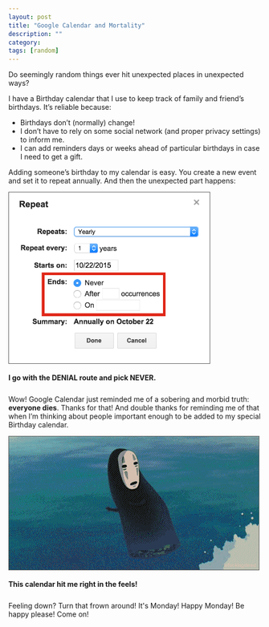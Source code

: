 ```yaml
---
layout: post
title: "Google Calendar and Mortality"
description: ""
category: 
tags: [random]
---
```


Do seemingly random things ever hit unexpected places in unexpected ways?

I have a Birthday calendar that I use to keep track of family and friend’s birthdays. It’s reliable because:

* Birthdays don’t (normally) change!
* I don’t have to rely on some social network (and proper privacy settings) to inform me.
* I can add reminders days or weeks ahead of particular birthdays in case I need to get a gift.

Adding someone’s birthday to my calendar is easy. You create a new event and set it to repeat annually. And then the unexpected part happens:

<div>
	<img class="rounded-corners" style="max-width: 400px; border: 1px solid #555555;" src="/assets/images/posts/2015-11-02/repeating.png"/>
	<p class="caption-text" style="line-height: 1.5em; margin-bottom: 24px;"><strong>I go with the DENIAL route and pick NEVER.</strong></p>
</div>

Wow! Google Calendar just reminded me of a sobering and morbid truth: **everyone dies**. Thanks for that! And double thanks for reminding me of that when I’m thinking about people important enough to be added to my special Birthday calendar.

<div>
	<img class="rounded-corners" style="max-width: 600px; border: 1px solid #555555;" src="/assets/images/posts/2015-11-02/feels.gif"/>
	<p class="caption-text" style="line-height: 1.5em; margin-bottom: 24px;"><strong>This calendar hit me right in the feels!</strong></p>
</div>

Feeling down? Turn that frown around! It's Monday! Happy Monday! Be happy please! Come on!
